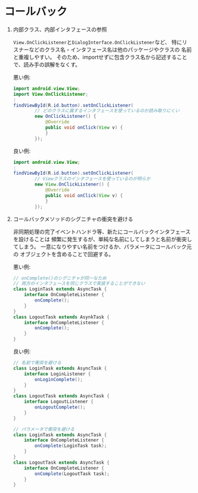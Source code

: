 # コールバック

1.  内部クラス、内部インタフェースの参照

    `View.OnClickListener`と`DialogInterface.OnClickListener`など、
    特にリスナーなどのクラス名・インタフェース名は他のパッケージやクラスの
    名前と重複しやすい。
    そのため、importせずに包含クラス名から記述することで、読み手の誤解をなくす。

    悪い例:

    ```java
    import android.view.View;
    import View.OnClickListener;
    :
    findViewById(R.id.button).setOnClickListener(
            // どのクラスに属するインタフェースを使っているのか読み取りにくい
            new OnClickListener() {
                @Override
                public void onClick(View v) {
                }
            });
    ```

    良い例:

    ```java
    import android.view.View;
    :
    findViewById(R.id.button).setOnClickListener(
            // Viewクラスのインタフェースを使っているのが明らか
            new View.OnClickListener() {
                @Override
                public void onClick(View v) {
                }
            });
    ```

1.  コールバックメソッドのシグニチャの衝突を避ける

    非同期処理の完了イベントハンドラ等、新たにコールバックインタフェースを設けることは
    頻繁に発生するが、単純な名前にしてしまうと名前が衝突してしまう。
    一意になりやすい名前をつけるか、パラメータにコールバック元の
    オブジェクトを含めることで回避する。
    
    悪い例:
    
    ```java
    // onComplete()のシグニチャが同一なため
    // 両方のインタフェースを同じクラスで実装することができない
    class LoginTask extends AsyncTask {
        interface OnCompleteListener {
            onComplete();
        }
    }
    class LogoutTask extends AsynkTask {
        interface OnCompleteListener {
            onComplete();
        }
    }
    ```
    
    良い例:
    
    ```java
    // 名前で衝突を避ける
    class LoginTask extends AsyncTask {
        interface LoginListener {
            onLoginComplete();
        }
    }
    class LogoutTask extends AsyncTask {
        interface LogoutListener {
            onLogoutComplete();
        }
    }
    
    // パラメータで衝突を避ける
    class LoginTask extends AsyncTask {
        interface OnCompleteListener {
            onComplete(LoginTask task);
        }
    }
    class LogoutTask extends AsyncTask {
        interface OnCompleteListener {
            onComplete(LogoutTask task);
        }
    }
    ```

